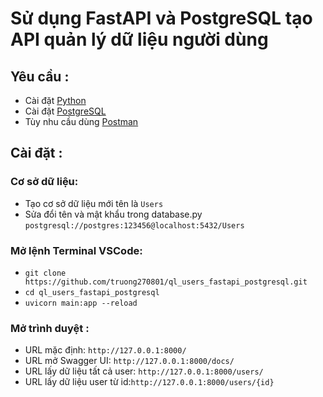 ﻿# Sử dụng FastAPI và PostgreSQL tạo API quản lý dữ liệu người dùng 

## Yêu cầu :
* Cài đặt [Python](https://www.python.org/downloads/)
* Cài đặt [PostgreSQL](https://www.postgresql.org/download/)
* Tùy nhu cầu dùng [Postman](https://www.postman.com/downloads/)


## Cài đặt :
### Cơ sở dữ liệu:
* Tạo cơ sở dữ liệu mới tên là `Users`
* Sửa đổi tên và mật khẩu trong database.py `postgresql://postgres:123456@localhost:5432/Users`
### Mở lệnh Terminal VSCode:
* `git clone https://github.com/truong270801/ql_users_fastapi_postgresql.git`
* `cd ql_users_fastapi_postgresql`
* `uvicorn main:app --reload`
### Mở trình duyệt :
* URL mặc định: `http://127.0.0.1:8000/`
* URL mở Swagger UI: `http://127.0.0.1:8000/docs/`
* URL lấy dữ liệu tất cả user: `http://127.0.0.1:8000/users/`
* URL lấy dữ liệu user từ id:`http://127.0.0.1:8000/users/{id}`
